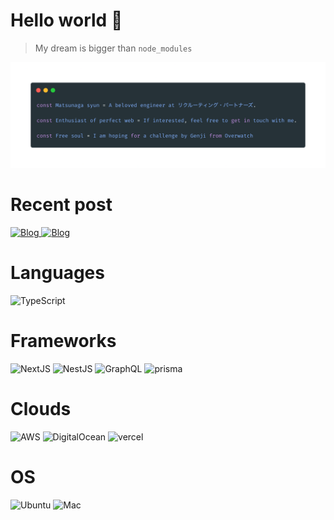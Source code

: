 # Hello world 👋

> My dream is bigger than `node_modules`

<img src="https://github.com/TERADA-DANTE/TERADA-DANTE/blob/main/profile.png?raw=true" alt="profile" >

# Recent post

<a href="https://dante.pw" target="_blank">
    <img alt="Blog" src="https://img.shields.io/badge/Checkout%20my%20blog-dante.pw-green">
</a>

<a href="https://note.com/_terada" target="_blank">
    <img alt="Blog" src="https://img.shields.io/badge/Checkout%20my%20note-_terada-blue">
</a>

# Languages

<img alt="TypeScript" src="https://img.shields.io/badge/typescript%20-%23007ACC.svg?&style=for-the-badge&logo=typescript&logoColor=white"/> 

# Frameworks 

<img alt="NextJS" src="https://img.shields.io/badge/next.js-000000?style=for-the-badge&logo=nextdotjs&logoColor=white"/> ![NestJS](https://img.shields.io/badge/nestjs-%23E0234E.svg?style=for-the-badge&logo=nestjs&logoColor=white) <img alt="GraphQL" src="https://img.shields.io/badge/GraphQl-E10098?style=for-the-badge&logo=graphql&logoColor=white"/> <img alt="prisma" src="https://img.shields.io/badge/prisma-36e581?style=for-the-badge&logo=prisma&logoColor=black"/> 

# Clouds
<img alt="AWS" src="https://img.shields.io/badge/Amazon AWS-{232F3E}?style=for-the-badge&logo=amazonaws&logoColor=white"/> <img alt="DigitalOcean" src="https://img.shields.io/badge/Digital_Ocean-0080FF?style=for-the-badge&logo=DigitalOcean&logoColor=white"/> <img alt="vercel" src="https://img.shields.io/badge/Vercel-000000?style=for-the-badge&logo=vercel&logoColor=white"/>

# OS
<img alt="Ubuntu" src="https://img.shields.io/badge/Ubuntu-E95420?style=for-the-badge&logo=ubuntu&logoColor=white"/> <img alt="Mac" src="https://img.shields.io/badge/mac%20os-000000?style=for-the-badge&logo=apple&logoColor=white"/> 
